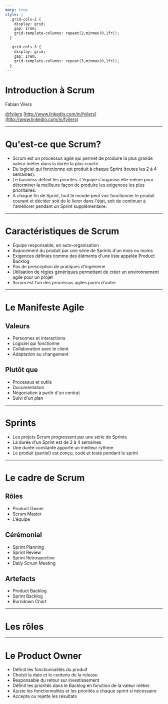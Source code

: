 ```yaml
---
marp: true
style: |
  .grid-cols-2 {
    display: grid;
    gap: 1rem;
    grid-template-columns: repeat(2,minmax(0,1fr));
  }

  .grid-cols-3 {
    display: grid;
    gap: 1rem;
    grid-template-columns: repeat(3,minmax(0,1fr));
  }
---
```


# Introduction à Scrum

Fabian Vilers

[@fvilers](https://github.com/fvilers)
[http://www.linkedin.com/in/fvilers](http://www.linkedin.com/in/fvilers)

---

# Qu'est-ce que Scrum?

- Scrum est un processus agile qui permet de produire la plus grande valeur métier dans la durée la plus courte.
- Du logiciel qui fonctionne est produit à chaque Sprint (toutes les 2 à 4 semaines).
- Le business définit les priorités. L'équipe s'organise elle-même pour déterminer la meilleure façon de produire les exigences les plus prioritaires.
- A chaque fin de Sprint, tout le monde peut voir fonctionner le produit courant et décider soit de le livrer dans l'état, soit de continuer à l'améliorer pendant un Sprint supplémentaire.

---

# Caractéristiques de Scrum

- Équipe responsable, en auto-organisation
- Avancement du produit par une série de Sprints d'un mois ou moins
- Exigences définies comme des éléments d'une liste appelée Product Backlog
- Pas de prescription de pratiques d'ingénierie
- Utilisation de règles génériques permettant de créer un environnement agile pour un projet
- Scrum est l’un des processus agiles parmi d'autre

---

# Le Manifeste Agile

<div class="grid-cols-2">
<div>

## Valeurs

- Personnes et interactions
- Logiciel qui fonctionne
- Collaboration avec le client
- Adaptation au changement

</div>
<div>

## Plutôt que

- Processus et outils
- Documentation
- Négociation à partir d'un contrat
- Suivi d'un plan

</div>
</div>

---

# Sprints

- Les projets Scrum progressent par une série de Sprints
- La durée d'un Sprint est de 2 à 4 semaines
- Une durée constante apporte un meilleur rythme
- Le produit (partiel) est conçu, codé et testé pendant le sprint

---

# Le cadre de Scrum

<div class="grid-cols-3">
<div>

## Rôles

- Product Owner
- Scrum Master
- L’équipe

</div>
<div>

## Cérémonial

- Sprint Planning
- Sprint Review
- Sprint Retrospective
- Daily Scrum Meeting

</div>

<div>

## Artefacts

- Product Backlog
- Sprint Backlog
- Burndown Chart

</div>
</div>

---

# Les rôles

---

# Le Product Owner

- Définit les fonctionnalités du produit
- Choisit la date et le contenu de la release
- Responsable du retour sur investissement
- Définit les priorités dans le Backlog en fonction de la valeur métier
- Ajuste les fonctionnalités et les priorités à chaque sprint si nécessaire
- Accepte ou rejette les résultats
